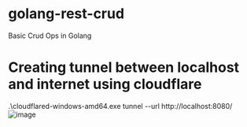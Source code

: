 # golang-rest-crud
Basic Crud Ops in Golang

# Creating tunnel between localhost and internet using cloudflare
.\cloudflared-windows-amd64.exe tunnel --url http://localhost:8080/ 
![image](https://user-images.githubusercontent.com/67869038/138584690-cdad6db4-2912-4193-9ec6-dd2496df82d4.png)
